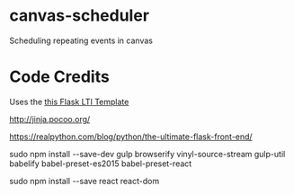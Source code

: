 # canvas-scheduler
Scheduling repeating events in canvas

# Code Credits
Uses the [this Flask LTI Template](https://github.com/ucfopen/lti-template-flask)

http://jinja.pocoo.org/

https://realpython.com/blog/python/the-ultimate-flask-front-end/


sudo npm install --save-dev gulp browserify vinyl-source-stream gulp-util babelify babel-preset-es2015 babel-preset-react

sudo npm install --save react react-dom